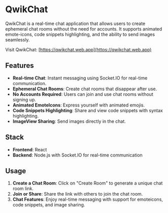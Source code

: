 # QwikChat

QwikChat is a real-time chat application that allows users to create ephemeral chat rooms without the need for accounts. It supports animated emote-icons, code snippets highlighting, and the ability to send images seamlessly.

Visit QwikChat: [https://qwikchat.web.app](https://qwikchat.web.app)

## Features

- **Real-time Chat**: Instant messaging using Socket.IO for real-time communication.
- **Ephemeral Chat Rooms**: Create chat rooms that disappear after use.
- **No Accounts Required**: Users can join and use chat rooms without signing up.
- **Animated EmoteIcons**: Express yourself with animated emojis.
- **Code Snippets Highlighting**: Share and view code snippets with syntax highlighting.
- **ImageView Sharing**: Send images directly in the chat.

## Stack

- **Frontend**: React
- **Backend**: Node.js with Socket.IO for real-time communication

## Usage

1. **Create a Chat Room**: Click on "Create Room" to generate a unique chat room link.
2. **Join or Share**: Share the link with others to join the chat room.
3. **Chat Features**: Enjoy real-time messaging with support for emoteicons, code snippets, and image sharing.

